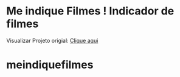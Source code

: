 # Me indique Filmes ! Indicador de filmes #

Visualizar Projeto origial: [Clique aqui](https://moraislucas.github.io/MeMotive/)
<br>


# meindiquefilmes
